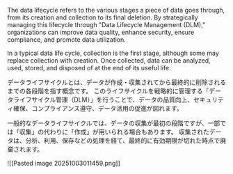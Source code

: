 
The data lifecycle refers to the various stages a piece of data goes through, from its creation and collection to its final deletion. 
By strategically managing this lifecycle through "Data Lifecycle Management (DLM)," organizations can improve data quality, enhance security, ensure compliance, and promote data utilization.

In a typical data life cycle, collection is the first stage, although some may replace collection with creation. 
Once collected, data can be analyzed, used, stored, and disposed of at the end of its useful life.


データライフサイクルとは、データが作成・収集されてから最終的に削除されるまでの各段階を指す概念です。
このライフサイクルを戦略的に管理する「データライフサイクル管理（DLM）」を行うことで、データの品質向上、セキュリティ確保、コンプライアンス遵守、データ活用の促進が図れます。﻿

一般的なデータライフサイクルでは、データの収集が最初の段階ですが、一部では「収集」の代わりに「作成」が用いられる場合もあります。
収集されたデータは、分析、利用、保存などの処理を経て、最終的に有効期限が切れた時点で廃棄されます。


![[Pasted image 20251003011459.png]]